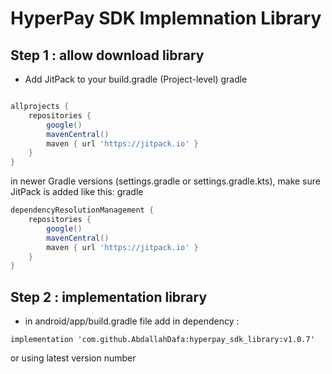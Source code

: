 # HyperPay SDK Implemnation Library

## Step 1 : allow download library 

* Add JitPack to your build.gradle (Project-level)
gradle
 
```groovy

allprojects {
    repositories {
        google()
        mavenCentral()
        maven { url 'https://jitpack.io' }
    }
}
```
in newer Gradle versions (settings.gradle or settings.gradle.kts), make sure JitPack is added like this:
gradle

```groovy
dependencyResolutionManagement {
    repositories {
        google()
        mavenCentral()
        maven { url 'https://jitpack.io' }
    }
} 

```
## Step 2 : implementation library 

* in android/app/build.gradle file add in dependency : 
```
implementation 'com.github.AbdallahDafa:hyperpay_sdk_library:v1.0.7'

```
or using latest version number 